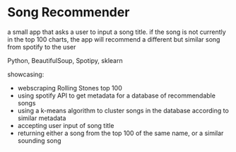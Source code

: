 # Song Recommender

a small app that asks a user to input a song title. 
if the song is not currently in the top 100 charts, the app will recommend a different but similar song from spotify to the user 

Python, BeautifulSoup, Spotipy, sklearn 

showcasing:
- webscraping Rolling Stones top 100
- using spotify API to get metadata for a database of recommendable songs
- using a k-means algorithm to cluster songs in the database according to similar metadata
- accepting user input of song title
- returning either a song from the top 100 of the same name, or a similar sounding song

